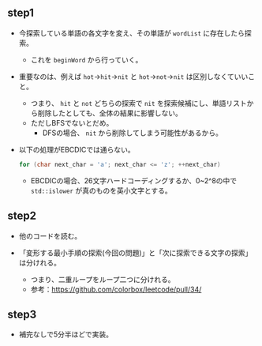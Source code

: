 ## step1
- 今探索している単語の各文字を変え、その単語が `wordList` に存在したら探索。
  - これを `beginWord` から行っていく。

- 重要なのは、例えば `hot`→`hit`→`nit` と `hot`→`not`→`nit` は区別しなくていいこと。
  - つまり、 `hit` と `not` どちらの探索で `nit` を探索候補にし、単語リストから削除したとしても、全体の結果に影響しない。
  - ただしBFSでないとだめ。
    - DFSの場合、 `nit` から削除してしまう可能性があるから。

- 以下の処理がEBCDICでは通らない。
  ```cpp
  for (char next_char = 'a'; next_char <= 'z'; ++next_char)
  ```
  - EBCDICの場合、26文字ハードコーディングするか、0~2^8の中で `std::islower` が真のものを英小文字とする。

## step2
- 他のコードを読む。

- 「変形する最小手順の探索(今回の問題)」と「次に探索できる文字の探索」は分けれる。
  - つまり、二重ループをループ二つに分けれる。
  - 参考：https://github.com/colorbox/leetcode/pull/34/

## step3
- 補完なしで5分半ほどで実装。
